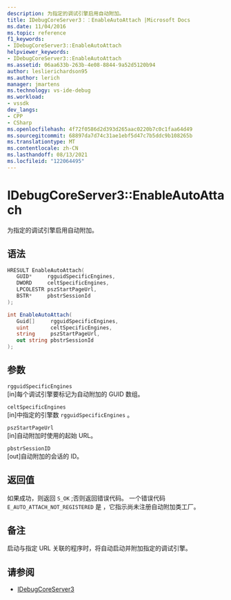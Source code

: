 ```yaml
---
description: 为指定的调试引擎启用自动附加。
title: IDebugCoreServer3：：EnableAutoAttach |Microsoft Docs
ms.date: 11/04/2016
ms.topic: reference
f1_keywords:
- IDebugCoreServer3::EnableAutoAttach
helpviewer_keywords:
- IDebugCoreServer3::EnableAutoAttach
ms.assetid: 06aa633b-263b-4e08-8844-9a52d5120b94
author: leslierichardson95
ms.author: lerich
manager: jmartens
ms.technology: vs-ide-debug
ms.workload:
- vssdk
dev_langs:
- CPP
- CSharp
ms.openlocfilehash: 4f72f0586d2d393d265aac0220b7c0c1faa64d49
ms.sourcegitcommit: 68897da7d74c31ae1ebf5d47c7b5ddc9b108265b
ms.translationtype: MT
ms.contentlocale: zh-CN
ms.lasthandoff: 08/13/2021
ms.locfileid: "122064495"
---
```

# <a name="idebugcoreserver3enableautoattach"></a>IDebugCoreServer3::EnableAutoAttach
为指定的调试引擎启用自动附加。

## <a name="syntax"></a>语法

```cpp
HRESULT EnableAutoAttach(
   GUID*     rgguidSpecificEngines,
   DWORD     celtSpecificEngines,
   LPCOLESTR pszStartPageUrl,
   BSTR*     pbstrSessionId
);
```

```csharp
int EnableAutoAttach(
   Guid[]     rgguidSpecificEngines,
   uint       celtSpecificEngines,
   string     pszStartPageUrl,
   out string pbstrSessionId
);
```

## <a name="parameters"></a>参数
`rgguidSpecificEngines`\
[in]每个调试引擎要标记为自动附加的 GUID 数组。

`celtSpecificEngines`\
[in]中指定的引擎数 `rgguidSpecificEngines` 。

`pszStartPageUrl`\
[in]自动附加时使用的起始 URL。

`pbstrSessionID`\
[out]自动附加的会话的 ID。

## <a name="return-value"></a>返回值
 如果成功，则返回 `S_OK` ;否则返回错误代码。 一个错误代码 `E_AUTO_ATTACH_NOT_REGISTERED` 是 ，它指示尚未注册自动附加类工厂。

## <a name="remarks"></a>备注
 启动与指定 URL 关联的程序时，将自动启动并附加指定的调试引擎。

## <a name="see-also"></a>请参阅
- [IDebugCoreServer3](../../../extensibility/debugger/reference/idebugcoreserver3.md)
